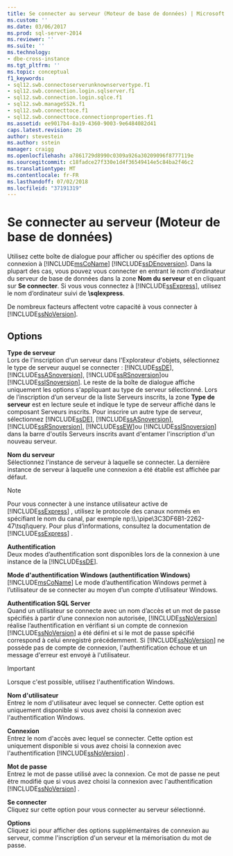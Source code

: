 ```yaml
---
title: Se connecter au serveur (Moteur de base de données) | Microsoft Docs
ms.custom: ''
ms.date: 03/06/2017
ms.prod: sql-server-2014
ms.reviewer: ''
ms.suite: ''
ms.technology:
- dbe-cross-instance
ms.tgt_pltfrm: ''
ms.topic: conceptual
f1_keywords:
- sql12.swb.connectoserverunknownservertype.f1
- sql12.swb.connection.login.sqlserver.f1
- sql12.swb.connection.login.sqlce.f1
- sql12.swb.manageSS2k.f1
- sql12.swb.connecttoce.f1
- sql12.swb.connecttoce.connectionproperties.f1
ms.assetid: ee9017b4-8a19-4360-9003-9e6484082d41
caps.latest.revision: 26
author: stevestein
ms.author: sstein
manager: craigg
ms.openlocfilehash: a7861729d8990c0309a926a30209096f8777119e
ms.sourcegitcommit: c18fadce27f330e1d4f36549414e5c84ba2f46c2
ms.translationtype: MT
ms.contentlocale: fr-FR
ms.lasthandoff: 07/02/2018
ms.locfileid: "37191319"
---
```

# <a name="connect-to-server-database-engine"></a>Se connecter au serveur (Moteur de base de données)
  Utilisez cette boîte de dialogue pour afficher ou spécifier des options de connexion à [!INCLUDE[msCoName](../../includes/msconame-md.md)] [!INCLUDE[ssDEnoversion](../../includes/ssdenoversion-md.md)]. Dans la plupart des cas, vous pouvez vous connecter en entrant le nom d’ordinateur du serveur de base de données dans la zone **Nom du serveur** et en cliquant sur **Se connecter**. Si vous vous connectez à [!INCLUDE[ssExpress](../../includes/ssexpress-md.md)], utilisez le nom d’ordinateur suivi de **\sqlexpress**.  
  
 De nombreux facteurs affectent votre capacité à vous connecter à [!INCLUDE[ssNoVersion](../../includes/ssnoversion-md.md)].  
  
## <a name="options"></a>Options  
 **Type de serveur**  
 Lors de l'inscription d'un serveur dans l'Explorateur d'objets, sélectionnez le type de serveur auquel se connecter : [!INCLUDE[ssDE](../../includes/ssde-md.md)], [!INCLUDE[ssASnoversion](../../includes/ssasnoversion-md.md)], [!INCLUDE[ssRSnoversion](../../includes/ssrsnoversion-md.md)]ou [!INCLUDE[ssISnoversion](../../includes/ssisnoversion-md.md)]. Le reste de la boîte de dialogue affiche uniquement les options s'appliquant au type de serveur sélectionné. Lors de l’inscription d’un serveur de la liste Serveurs inscrits, la zone **Type de serveur** est en lecture seule et indique le type de serveur affiché dans le composant Serveurs inscrits. Pour inscrire un autre type de serveur, sélectionnez [!INCLUDE[ssDE](../../includes/ssde-md.md)], [!INCLUDE[ssASnoversion](../../includes/ssasnoversion-md.md)], [!INCLUDE[ssRSnoversion](../../includes/ssrsnoversion-md.md)], [!INCLUDE[ssEW](../../includes/ssew-md.md)]ou [!INCLUDE[ssISnoversion](../../includes/ssisnoversion-md.md)] dans la barre d'outils Serveurs inscrits avant d'entamer l'inscription d'un nouveau serveur.  
  
 **Nom du serveur**  
 Sélectionnez l'instance de serveur à laquelle se connecter. La dernière instance de serveur à laquelle une connexion a été établie est affichée par défaut.  
  
> [!NOTE]  
>  Pour vous connecter à une instance utilisateur active de [!INCLUDE[ssExpress](../../includes/ssexpress-md.md)] , utilisez le protocole des canaux nommés en spécifiant le nom du canal, par exemple np:\\\\.\pipe\3C3DF6B1-2262-47\tsql\query. Pour plus d’informations, consultez la documentation de [!INCLUDE[ssExpress](../../includes/ssexpress-md.md)] .  
  
 **Authentification**  
 Deux modes d’authentification sont disponibles lors de la connexion à une instance de la [!INCLUDE[ssDE](../../includes/ssde-md.md)].  
  
 **Mode d'authentification Windows (authentification Windows)**  
 [!INCLUDE[msCoName](../../includes/msconame-md.md)] Le mode d’authentification Windows permet à l’utilisateur de se connecter au moyen d’un compte d’utilisateur Windows.  
  
 **Authentification SQL Server**  
 Quand un utilisateur se connecte avec un nom d’accès et un mot de passe spécifiés à partir d’une connexion non autorisée, [!INCLUDE[ssNoVersion](../../includes/ssnoversion-md.md)] réalise l’authentification en vérifiant si un compte de connexion [!INCLUDE[ssNoVersion](../../includes/ssnoversion-md.md)] a été défini et si le mot de passe spécifié correspond à celui enregistré précédemment. Si [!INCLUDE[ssNoVersion](../../includes/ssnoversion-md.md)] ne possède pas de compte de connexion, l'authentification échoue et un message d'erreur est envoyé à l'utilisateur.  
  
> [!IMPORTANT]  
>  Lorsque c'est possible, utilisez l'authentification Windows.  
  
 **Nom d'utilisateur**  
 Entrez le nom d'utilisateur avec lequel se connecter. Cette option est uniquement disponible si vous avez choisi la connexion avec l'authentification Windows.  
  
 **Connexion**  
 Entrez le nom d'accès avec lequel se connecter. Cette option est uniquement disponible si vous avez choisi la connexion avec l'authentification [!INCLUDE[ssNoVersion](../../includes/ssnoversion-md.md)] .  
  
 **Mot de passe**  
 Entrez le mot de passe utilisé avec la connexion. Ce mot de passe ne peut être modifié que si vous avez choisi la connexion avec l'authentification [!INCLUDE[ssNoVersion](../../includes/ssnoversion-md.md)] .  
  
 **Se connecter**  
 Cliquez sur cette option pour vous connecter au serveur sélectionné.  
  
 **Options**  
 Cliquez ici pour afficher des options supplémentaires de connexion au serveur, comme l'inscription d'un serveur et la mémorisation du mot de passe.  
  
  
